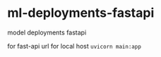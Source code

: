 # ml-deployments-fastapi
model deployments fastapi

for fast-api url for local host
`uvicorn main:app`
